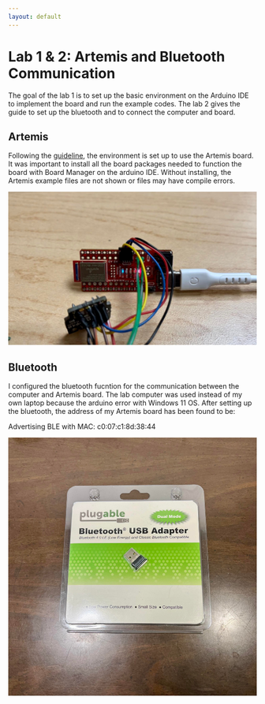 ```yaml
---
layout: default
---
```


# Lab 1 & 2: Artemis and Bluetooth Communication

The goal of the lab 1 is to set up the basic environment on the Arduino IDE to implement the board and run the example codes. The lab 2 gives the guide to set up the bluetooth and to connect the computer and board. 

## Artemis

Following the [guideline](https://learn.sparkfun.com/tutorials/artemis-development-with-arduino?_ga=2.30055167.1151850962.1594648676-1889762036.1574524297&_gac=1.19903818.1593457111.Cj0KCQjwoub3BRC6ARIsABGhnyahkG7hU2v-0bSiAeprvZ7c9v0XEKYdVHIIi_-J-m5YLdDBMc2P_goaAtA4EALw_wcB), the environment is set up to use the Artemis board. It was important to install all the board packages needed to function the board with Board Manager on the arduino IDE. Without installing, the Artemis example files are not shown or files may have compile errors. 

![artemis](./img3/artemis.jpg)

## Bluetooth
I configured the bluetooth fucntion for the communication between the computer and Artemis board. The lab computer was used instead of my own laptop because the arduino error with Windows 11 OS. After setting up the bluetooth, the address of my Artemis board has been found to be:

Advertising BLE with MAC: c0:07:c1:8d:38:44

![blue](./img3/blue.jpg)


